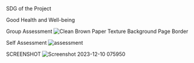 SDG of the Project

Good Health and Well-being

Group Assessment
![Clean Brown Paper Texture Background Page Border](https://github.com/KeanaMay/Nutrition-Tracker/assets/153400825/8201e04c-a721-48ce-b713-493a80e53862)

Self Assessment
![assessment](https://github.com/KeanaMay/Nutrition-Tracker/assets/153400825/33ee30d4-3829-4851-8817-dc319c121d5b)

SCREENSHOT
![Screenshot 2023-12-10 075950](https://github.com/KeanaMay/Package/assets/153400825/5ba6ae33-159e-41b5-a69b-0e7e75dc88ac)

